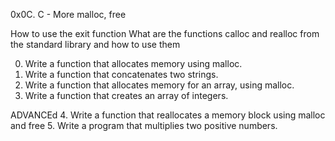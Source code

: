 0x0C. C - More malloc, free

How to use the exit function
What are the functions calloc and realloc from the standard library and how to use them

0. Write a function that allocates memory using malloc.
1. Write a function that concatenates two strings.
2. Write a function that allocates memory for an array, using malloc.
3. Write a function that creates an array of integers.

ADVANCEd
4. Write a function that reallocates a memory block using malloc and free
5. Write a program that multiplies two positive numbers.

